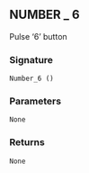 ## NUMBER \_  6

Pulse ‘6’ button


### Signature

`Number_6 ()`


### Parameters

`None`


### Returns

`None`